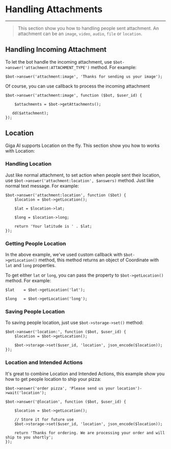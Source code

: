 # Handling Attachments
---
> This section show you how to handling people sent attachment. An attachment can be an `image`, `video`, `audio`, `file` or `location`.

## Handling Incoming Attachment
To let the bot handle the incoming attachment, use `$bot->answer('attachment:ATTACHMENT_TYPE')` method. For example:

```
$bot->answer('attachment:image', 'Thanks for sending us your image');
```

Of course, you can use callback to process the incoming attachment

```
$bot->answer('attachment:image', function ($bot, $user_id) {
    
    $attachments = $bot->getAttachments();
   
   dd($attachment);
});
```

## Location
Giga AI supports Location on the fly. This section show you how to works with Location:

### Handling Location
Just like normal attachment, to set action when people sent their location, use `$bot->answer('attachment:location', $answers)` method. Just like normal text message. For example:

```
$bot->answer('attachment:location', function ($bot) {
    $location = $bot->getLocation();
    	
    $lat = $location->lat;

    $long = $location->long;
    
    return 'Your latitude is ' . $lat;
});
```

### Getting People Location

In the above example, we've used custom callback with `$bot->getLocation()` method, this method returns an object of Coordinate with `lat` and `long` properties.

To get either `lat` or `long`, you can pass the property to `$bot->getLocation()` method. For example:

```
$lat    = $bot->getLocation('lat');

$long   = $bot->getLocation('long');
```

### Saving People Location

To saving people location, just use `$bot->storage->set()` method:

```
$bot->answer('location:', function ($bot, $user_id) {
	$location = $bot->getLocation();

	$bot->storage->set($user_id, 'location', json_encode($location));
});
```

### Location and Intended Actions

It's great to combine Location and Intended Actions, this example show you how to get people location to ship your pizza:

```
$bot->answer('order pizza', 'Please send us your location')->wait('location');

$bot->answer('@location', function ($bot, $user_id) {
    
    $location = $bot->getLocation();
    
    // Store it for future use
    $bot->storage->set($user_id, 'location', json_encode($location));
    
    return 'Thanks for ordering. We are processing your order and will ship to you shortly';
});
```